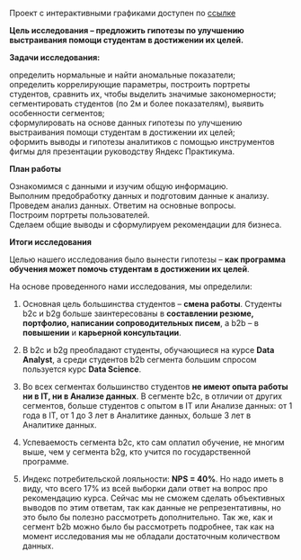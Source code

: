 Проект с интерактивными графиками доступен по [ссылке](https://nbviewer.org/github/VASILEV-SERGEI/pet_projects/blob/main/hakaton_project_practicum/hakaton_project_practicum.ipynb "Нажми для перехода")


**Цель исследования – предложить гипотезы по улучшению выстраивания помощи студентам в достижении их целей.**

**Задачи исследования:**

определить нормальные и найти аномальные показатели;  
определить коррелирующие параметры, построить портреты студентов, сравнить их, чтобы выделить значимые закономерности;  
сегментировать студентов (по 2м и более показателям), выявить особенности сегментов;  
сформулировать на основе данных гипотезы по улучшению выстраивания помощи студентам в достижении их целей;  
оформить выводы и гипотезы аналитиков с помощью инструментов фигмы для презентации руководству Яндекс Практикума.  

**План работы**

Ознакомимся с данными и изучим общую информацию.  
Выполним предобработку данных и подготовим данные к анализу.  
Проведем анализ данных. Ответим на основные вопросы.  
Построим портреты пользователей.  
Сделаем общие выводы и сформулируем рекомендации для бизнеса.  

**Итоги исследования**


Целью нашего исследования было вынести гипотезы – **как программа обучения может помочь студентам в достижении их целей**. 

На основе проведенного нами исследования, мы определили:

1. Основная цель большинства студентов – **смена работы**. Студенты b2c и b2g больше заинтересованы в **составлении резюме, портфолио, написании сопроводительных писем**, а b2b – в **повышении** и **карьерной консультации**.

2. В b2c и b2g преобладают студенты, обучающиеся на курсе **Data Analyst**, а среди студентов b2b сегмента большим спросом пользуется курс **Data Science**.

3. Во всех сегментах большинство студентов **не имеют опыта работы ни в IT, ни в Анализе данных**. В сегменте b2c, в отличии от других сегментов, больше студентов с опытом в IT или Анализе данных: от 1 года в IT, от 1 до 3 лет в Аналитике данных, больше 3 лет в Аналитике данных.

4. Успеваемость сегмента b2c, кто сам оплатил обучение, не многим выше, чем у сегмента b2g, кто учится по государственной программе. 

5. Индекс потребительской лояльности:  **NPS = 40%**. Но надо иметь в виду, что всего 17% из всей выборки дали ответ на вопрос про рекомендацию курса. Сейчас мы не сможем сделать объективных выводов по этим ответам, так как данные не репрезентативны, но это было бы полезно рассмотреть дополнительно. Так же, как и сегмент b2b можно было бы рассмотреть подробнее, так как на момент исследования мы не обладали достаточным количеством данных.
